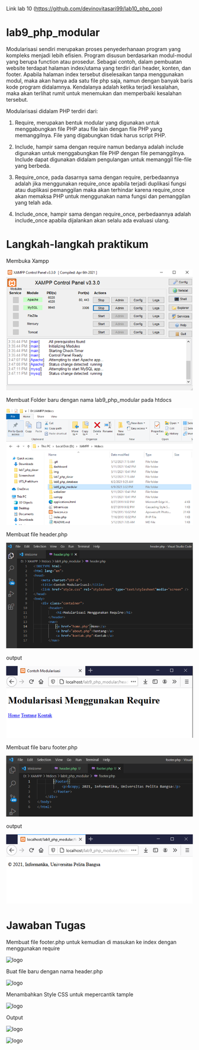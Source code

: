 Link lab 10 (https://github.com/devinovitasari99/lab10_php_oop)

# lab9_php_modular
Modularisasi sendiri merupakan proses penyederhanaan program yang kompleks menjadi lebih efisien. Program disusun berdasarkan modul-modul yang berupa function atau prosedur. Sebagai contoh, dalam pembuatan website terdapat halaman index/utama yang terdiri dari header, konten, dan footer. Apabila halaman index tersebut diselesaikan tanpa menggunakan modul, maka akan hanya ada satu file php saja, namun dengan banyak baris kode program didalamnya. Kendalanya adalah ketika terjadi kesalahan, maka akan terlihat rumit untuk menemukan dan memperbaiki kesalahan tersebut.

Modularisasi didalam PHP terdiri dari:

1. Require, merupakan bentuk modular yang digunakan untuk menggabungkan file PHP atau file lain dengan file PHP yang memanggilnya. File yang digabungkan tidak harus script PHP.

2. Include, hampir sama dengan require namun bedanya adalah include digunakan untuk menggabungkan file PHP dengan file pemanggilnya. Include dapat digunakan didalam pengulangan untuk memanggil file-file yang berbeda.

3. Require_once, pada dasarnya sama dengan require, perbedaannya adalah jika menggunakan require_once apabila terjadi duplikasi fungsi atau duplikasi pemanggilan maka akan terhindar karena require_once akan memaksa PHP untuk menggunakan nama fungsi dan pemanggilan yang telah ada.

4. Include_once, hampir sama dengan require_once, perbedaannya adalah include_once apabila dijalankan akan selalu ada evaluasi ulang.

# Langkah-langkah praktikum

Membuka Xampp

![logo](https://github.com/devinovitasari99/lab9_php_modular/blob/main/ss1.PNG)

Membuat Folder baru dengan nama lab9_php_modular pada htdocs

![logo](https://github.com/devinovitasari99/lab9_php_modular/blob/main/ss2.PNG)

Membuat file header.php

![logo](https://github.com/devinovitasari99/lab9_php_modular/blob/main/input%20header.PNG)

output

![logo](https://github.com/devinovitasari99/lab9_php_modular/blob/main/output%20header.PNG)

Membuat file baru footer.php

![logo](https://github.com/devinovitasari99/lab9_php_modular/blob/main/input%20footer.PNG)

output

![logo](https://github.com/devinovitasari99/lab9_php_modular/blob/main/output%20footer.PNG)

# Jawaban Tugas

Membuat file footer.php untuk kemudian di masukan ke index dengan menggunakan require

![logo]()

Buat file baru dengan nama header.php

![logo]()

Menambahkan Style CSS untuk mepercantik tample

![logo]()

Output

![logo]()

![logo]()
